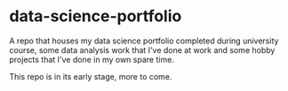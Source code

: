 # data-science-portfolio
A repo that houses my data science portfolio completed during university course, some data analysis work that I've done at work and some hobby projects that I've done in my own spare time. 

This repo is in its early stage, more to come.
